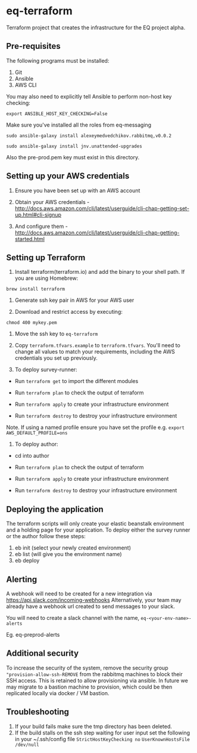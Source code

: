 # eq-terraform

Terraform project that creates the infrastructure for the EQ project alpha.

## Pre-requisites

The following programs must be installed:

1. Git
1. Ansible
1. AWS CLI

You may also need to explicitly tell Ansible to perform non-host key checking:

  `export ANSIBLE_HOST_KEY_CHECKING=False`

Make sure you've installed all the roles from eq-messaging

 `sudo ansible-galaxy install alexeymedvedchikov.rabbitmq,v0.0.2`

 `sudo ansible-galaxy install jnv.unattended-upgrades`

Also the pre-prod.pem key must exist in this directory.

## Setting up your AWS credentials

1. Ensure you have been set up with an AWS account

1. Obtain your AWS credentials - http://docs.aws.amazon.com/cli/latest/userguide/cli-chap-getting-set-up.html#cli-signup

1. And configure them - http://docs.aws.amazon.com/cli/latest/userguide/cli-chap-getting-started.html

## Setting up Terraform

1. Install terraform(terraform.io) and add the binary to your shell path. If you are using Homebrew:

```
brew install terraform
```

1. Generate ssh key pair in AWS for your AWS user

1. Download and restrict access by executing:

```
chmod 400 mykey.pem
```

1. Move the ssh key to `eq-terraform`

1. Copy `terraform.tfvars.example` to `terraform.tfvars`. You'll need to change all values to match your requirements, including the AWS credentials you set up previously.

1. To deploy survey-runner:

  - Run `terraform get` to import the different modules
  
  - Run `terraform plan` to check the output of terraform

  - Run `terraform apply` to create your infrastructure environment

  - Run `terraform destroy` to destroy your infrastructure environment

Note. If using a named profile ensure you have set the profile e.g. `export AWS_DEFAULT_PROFILE=ons`

1. To deploy author:

  - cd into author

  - Run `terraform plan` to check the output of terraform

  - Run `terraform apply` to create your infrastructure environment

  - Run `terraform destroy` to destroy your infrastructure environment

## Deploying the application
The terraform scripts will only create your elastic beanstalk environment and a holding page for your application. To
deploy either the survey runner or the author follow these steps:
1. eb init  (select your newly created environment)
1. eb list (will give you the environment name)
1. eb deploy <your-env-name>

## Alerting
A webhook will need to be created for a new integration via https://api.slack.com/incoming-webhooks
Alternatively, your team may already have a webhook url created to send messages to your slack.  

You will need to create a slack channel with the name, `eq-<your-env-name>-alerts`

Eg. eq-preprod-alerts

## Additional security

To increase the security of the system, remove the security group `"provision-allow-ssh-REMOVE`
from the rabbitmq machines to block their SSH access. This is retained to allow provisioning
via ansible. In future we may migrate to a bastion machine to provision, which could
be then replicated locally via docker / VM bastion.

## Troubleshooting

1. If your build fails make sure the tmp directory has been deleted.
1. If the build stalls on the ssh step waiting for user input set the following in your ~/.ssh/config file
    `StrictHostKeyChecking no`
    `UserKnownHostsFile /dev/null`
